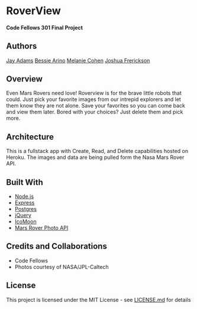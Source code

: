 # RoverView
#### Code Fellows 301 Final Project

## Authors  
[Jay Adams](https://www.linkedin.com/in/jay-adams-3259a7155/) 
[Bessie Arino](https://www.linkedin.com/in/bessie-arino-848061158/)
[Melanie Cohen](https://www.linkedin.com/in/cohenmelanie/)
[Joshua Frerickson](https://www.linkedin.com/in/joshua-fredrickson-26567439/)  

## Overview
Even Mars Rovers need love! Roverview is for the brave little robots that could. Just pick your favorite images from our intrepid explorers and let them know they are not alone. Save your favorites so you can come back and view them later. Bored with your choices? Just delete them and pick more.  

## Architecture
This is a fullstack app with Create, Read, and Delete capabilities hosted on Heroku. The images and data are being pulled form the Nasa Mars Rover API.

## Built With
* [Node.js](https://nodejs.org)
* [Express](https://expressjs.com)
* [Postgres](https://www.postgresql.org)
* [jQuery](https://jquery.com)
* [IcoMoon](https://icomoon.io)
* [Mars Rover Photo API](https://api.nasa.gov/api.html#MarsPhotos)

## Credits and Collaborations
* Code Fellows
* Photos courtesy of NASA/JPL-Caltech

## License
This project is licensed under the MIT License - see [LICENSE.md](LICENSE.md) for details
